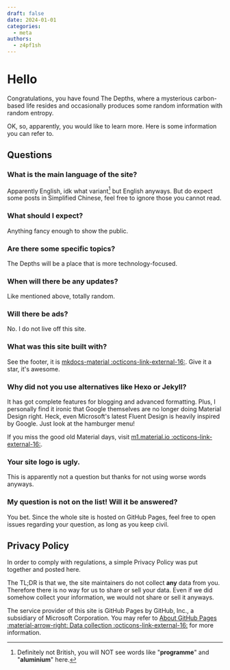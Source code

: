 ```yaml
---
draft: false
date: 2024-01-01 
categories:
  - meta
authors:
  - z4pf1sh
---
```


# Hello

Congratulations, you have found The Depths, where a mysterious carbon-based life resides and occasionally produces some random information with random entropy.

<!-- more -->

OK, so, apparently, you would like to learn more. Here is some information you can refer to.

## Questions

### What is the main language of the site?

Apparently English, idk what variant[^1] but English anyways. But do expect some posts in Simplified Chinese, feel free to ignore those you cannot read.

### What should I expect?

Anything fancy enough to show the public.

### Are there some specific topics?

The Depths will be a place that is more technology-focused.

### When will there be any updates?

Like mentioned above, totally random.

### Will there be ads?

No. I do not live off this site.

### What was this site built with?

See the footer, it is [mkdocs-material :octicons-link-external-16:](https://squidfunk.github.io/mkdocs-material/). Give it a star, it's awesome.

### Why did not you use alternatives like Hexo or Jekyll?

It has got complete features for blogging and advanced formatting. Plus, I personally find it ironic that Google themselves are no longer doing Material Design right. Heck, even Microsoft's latest Fluent Design is heavily inspired by Google. Just look at the hamburger menu!

If you miss the good old Material days, visit [m1.material.io :octicons-link-external-16:](https://m1.material.io/).

### Your site logo is ugly.

This is apparently not a question but thanks for not using worse words anyways.

### My question is not on the list! Will it be answered?

You bet. Since the whole site is hosted on GitHub Pages, feel free to open issues regarding your question, as long as you keep civil.

## Privacy Policy

In order to comply with regulations, a simple Privacy Policy was put together and posted here.

The TL;DR is that we, the site maintainers do not collect **any** data from you. Therefore there is no way for us to share or sell your data. Even if we did somehow collect your information, we would not share or sell it anyways.

The service provider of this site is GitHub Pages by GitHub, Inc., a subsidiary of Microsoft Corporation. You may refer to [About GitHub Pages :material-arrow-right: Data collection :octicons-link-external-16:](https://docs.github.com/en/pages/getting-started-with-github-pages/about-github-pages#data-collection) for more information.

[^1]: Definitely not British, you will NOT see words like "**programme**" and "**aluminium**" here.
